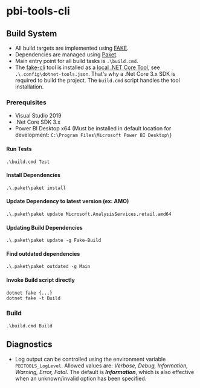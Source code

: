 # pbi-tools-cli

## Build System

* All build targets are implemented using [FAKE](https://fake.build/).
* Dependencies are managed using [Paket](https://fsprojects.github.io/Paket/).
* Main entry point for all build tasks is `.\build.cmd`.
* The [fake-cli](https://fake.build/fake-commandline.html) tool is installed as a [local .NET Core Tool](https://docs.microsoft.com/en-us/dotnet/core/tools/global-tools#install-a-local-tool), see `.\.config\dotnet-tools.json`. That's why a .Net Core 3.x SDK is required to build the project. The `build.cmd` script handles the tool installation.

### Prerequisites

* Visual Studio 2019
* .Net Core SDK 3.x
* Power BI Desktop x64 (Must be installed in default location for development: `C:\Program Files\Microsoft Power BI Desktop\`)

#### Run Tests

    .\build.cmd Test

#### Install Dependencies

    .\.paket\paket install

#### Update Dependency to latest version (ex: AMO)

    .\.paket\paket update Microsoft.AnalysisServices.retail.amd64

#### Updating Build Dependencies

    .\.paket\paket update -g Fake-Build

#### Find outdated dependencies

    .\.paket\paket outdated -g Main

#### Invoke Build script directly

    dotnet fake {...}
    dotnet fake -t Build

### Build

    .\build.cmd Build

## Diagnostics

* Log output can be controlled using the environment variable `PBITOOLS_LogLevel`. Allowed values are: *Verbose, Debug, Information, Warning, Error, Fatal*. The default is ***Information***, which is also effective when an unknown/invalid option has been specified.
